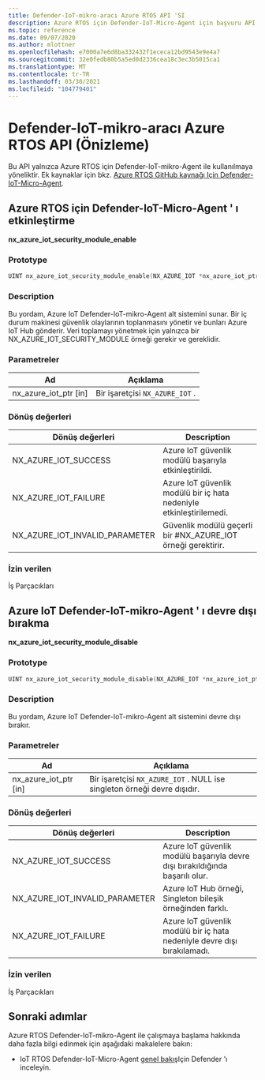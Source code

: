```yaml
---
title: Defender-IoT-mikro-aracı Azure RTOS API 'SI
description: Azure RTOS için Defender-IoT-Micro-Agent için başvuru API 'SI.
ms.topic: reference
ms.date: 09/07/2020
ms.author: mlottner
ms.openlocfilehash: e7000a7e6d8ba332432f1ececa12bd9543e9e4a7
ms.sourcegitcommit: 32e0fedb80b5a5ed0d2336cea18c3ec3b5015ca1
ms.translationtype: MT
ms.contentlocale: tr-TR
ms.lasthandoff: 03/30/2021
ms.locfileid: "104779401"
---
```

# <a name="defender-iot-micro-agent-for-azure-rtos-api-preview"></a>Defender-IoT-mikro-aracı Azure RTOS API (Önizleme)

Bu API yalnızca Azure RTOS için Defender-IoT-mikro-Agent ile kullanılmaya yöneliktir. Ek kaynaklar için bkz. [Azure RTOS GitHub kaynağı Için Defender-IoT-Micro-Agent](https://github.com/azure-rtos/azure-iot-preview/releases). 

## <a name="enable-defender-iot-micro-agent-for-azure-rtos"></a>Azure RTOS için Defender-IoT-Micro-Agent ' ı etkinleştirme

**nx_azure_iot_security_module_enable**

### <a name="prototype"></a>Prototype

```c
UINT nx_azure_iot_security_module_enable(NX_AZURE_IOT *nx_azure_iot_ptr);
```

### <a name="description"></a>Description

Bu yordam, Azure IoT Defender-IoT-mikro-Agent alt sistemini sunar. Bir iç durum makinesi güvenlik olaylarının toplanmasını yönetir ve bunları Azure IoT Hub gönderir. Veri toplamayı yönetmek için yalnızca bir NX_AZURE_IOT_SECURITY_MODULE örneği gerekir ve gereklidir.

### <a name="parameters"></a>Parametreler

| Ad | Açıklama |
|---------|---------|
| nx_azure_iot_ptr [in]    | Bir işaretçisi `NX_AZURE_IOT` .  |

### <a name="return-values"></a>Dönüş değerleri

|Dönüş değerleri  |Description |
|---------|---------|
|NX_AZURE_IOT_SUCCESS|   Azure IoT güvenlik modülü başarıyla etkinleştirildi.     |
|NX_AZURE_IOT_FAILURE   |  Azure IoT güvenlik modülü bir iç hata nedeniyle etkinleştirilemedi.    |
|NX_AZURE_IOT_INVALID_PARAMETER   |  Güvenlik modülü geçerli bir #NX_AZURE_IOT örneği gerektirir.      |

### <a name="allowed-from"></a>İzin verilen

İş Parçacıkları

## <a name="disable-azure-iot-defender-iot-micro-agent"></a>Azure IoT Defender-IoT-mikro-Agent ' ı devre dışı bırakma

**nx_azure_iot_security_module_disable**


### <a name="prototype"></a>Prototype

```c
UINT nx_azure_iot_security_module_disable(NX_AZURE_IOT *nx_azure_iot_ptr);
```

### <a name="description"></a>Description

Bu yordam, Azure IoT Defender-IoT-mikro-Agent alt sistemini devre dışı bırakır.

### <a name="parameters"></a>Parametreler

| Ad | Açıklama |
|---------|---------|
| nx_azure_iot_ptr [in]    | Bir işaretçisi `NX_AZURE_IOT` . NULL ise singleton örneği devre dışıdır. |

### <a name="return-values"></a>Dönüş değerleri

|Dönüş değerleri  |Description |
|---------|---------|
|NX_AZURE_IOT_SUCCESS     |   Azure IoT güvenlik modülü başarıyla devre dışı bırakıldığında başarılı olur.      |
|NX_AZURE_IOT_INVALID_PARAMETER   |  Azure IoT Hub örneği, Singleton bileşik örneğinden farklı.       |
|NX_AZURE_IOT_FAILURE    |  Azure IoT güvenlik modülü bir iç hata nedeniyle devre dışı bırakılamadı.       |

### <a name="allowed-from"></a>İzin verilen

İş Parçacıkları


## <a name="next-steps"></a>Sonraki adımlar

Azure RTOS Defender-IoT-mikro-Agent ile çalışmaya başlama hakkında daha fazla bilgi edinmek için aşağıdaki makalelere bakın:

- IoT RTOS Defender-IoT-Micro-Agent [genel bakış](iot-security-azure-rtos.md)Için Defender 'ı inceleyin.
